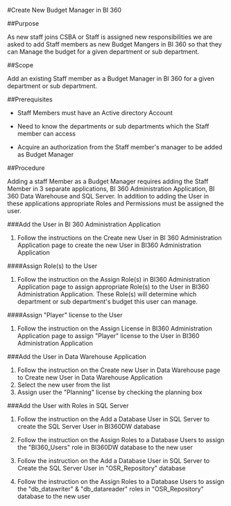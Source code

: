 #Create New Budget Manager in BI 360

##Purpose

As new staff joins CSBA or Staff is assigned new responsibilities we are asked to add Staff members as new Budget Mangers in BI 360 so that they can Manage the budget for a given department or sub department.

 

##Scope

Add an existing Staff member as a Budget Manager in BI 360 for a given department or sub department.

 

##Prerequisites

- Staff Members must have an Active directory Account

- Need to know the departments or sub departments which the Staff member can access

- Acquire an authorization from the Staff member's manager to be added as Budget Manager

 

##Procedure

Adding a staff Member as a Budget Manager requires adding the Staff Member in 3 separate applications, BI 360 Administration Application, BI 360 Data Warehouse and SQL Server.  In addition to adding the User in these applications appropriate Roles and Permissions must be assigned the user.

 

###Add the User in BI 360 Administration Application

1. Follow the instructions on the Create new User in BI 360 Administration Application page to create the new User in BI360 Administration Application

 

####Assign Role(s) to the User

1. Follow the instruction on the Assign Role(s) in BI360 Administration Application page to assign appropriate Role(s) to the User in BI360 Administration Application.  These Role(s) will determine which department or sub department's budget this user can manage.

 

####Assign "Player" license to the User

1. Follow the instruction on the Assign License in BI360 Administration Application page to assign "Player" license to the User in BI360 Administration Application

 

###Add the User in Data Warehouse Application

1. Follow the instruction on the Create new User in Data Warehouse page to Create new User in Data Warehouse Application
2. Select the new user from the list
3. Assign user the "Planning" license by checking the planning box

 

###Add the User with Roles in SQL Server

1. Follow the instruction on the Add a Database User in SQL Server to create the SQL Server User in BI360DW database

2. Follow the instruction on the Assign Roles to a Database Users to assign the "BI360_Users" role in BI360DW database to the new user

3. Follow the instruction on the Add a Database User in SQL Server to Create the SQL Server User in "OSR_Repository" database

4. Follow the instruction on the Assign Roles to a Database Users to assign the "db_datawriter" & "db_datareader" roles in "OSR_Repository" database to the new user
